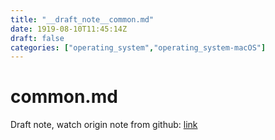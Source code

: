 ```yaml
---
title: "__draft_note__common.md"
date: 1919-08-10T11:45:14Z
draft: false
categories: ["operating_system","operating_system-macOS"]
---
```


# common.md

Draft note, watch origin note from github: [link](https://github.com/tinghaolai/just-random-note/blob/master/operating_system/macOS/common.md)